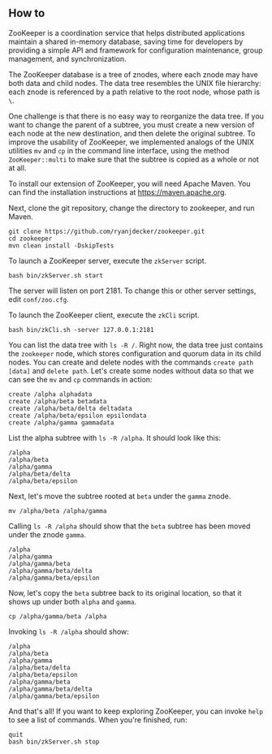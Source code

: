 
## How to

ZooKeeper is a coordination service that helps distributed applications maintain a shared in-memory database, saving time for developers by providing a simple API and framework for configuration maintenance, group management, and synchronization.

The ZooKeeper database is a tree of znodes, where each znode may have both data and child nodes. The data tree resembles the UNIX file hierarchy: each znode is referenced by a path relative to the root node, whose path is `\`.

One challenge is that there is no easy way to reorganize the data tree. If you want to change the parent of a subtree, you must create a new version of each node at the new destination, and then delete the original subtree. To improve the usability of ZooKeeper, we implemented analogs of the UNIX utilities `mv` and `cp` in the command line interface, using the method `ZooKeeper::multi` to make sure that the subtree is copied as a whole or not at all.

To install our extension of ZooKeeper, you will need Apache Maven. You can find the installation instructions at https://maven.apache.org.

Next, clone the git repository, change the directory to zookeeper, and run Maven.

```
git clone https://github.com/ryanjdecker/zookeeper.git
cd zookeeper
mvn clean install -DskipTests
```
To launch a ZooKeeper server, execute the `zkServer` script.

```
bash bin/zkServer.sh start
```

The server will listen on port 2181. To change this or other server settings, edit `conf/zoo.cfg`.

To launch the ZooKeeper client, execute the `zkCli` script.

```
bash bin/zkCli.sh -server 127.0.0.1:2181
```

You can list the data tree with `ls -R /`. Right now, the data tree just contains the `zookeeper` node, which stores configuration and quorum data in its child nodes. You can create and delete nodes with the commands `create path [data]` and `delete path`. Let's create some nodes without data so that we can see the `mv` and `cp` commands in action:

```
create /alpha alphadata
create /alpha/beta betadata
create /alpha/beta/delta deltadata
create /alpha/beta/epsilon epsilondata
create /alpha/gamma gammadata
```

List the alpha subtree with `ls -R /alpha`. It should look like this:

```
/alpha
/alpha/beta
/alpha/gamma
/alpha/beta/delta
/alpha/beta/epsilon
```

Next, let's move the subtree rooted at `beta` under the `gamma` znode.

```
mv /alpha/beta /alpha/gamma
```

Calling `ls -R /alpha` should show that the `beta` subtree has been moved under the znode `gamma`.

```
/alpha
/alpha/gamma
/alpha/gamma/beta
/alpha/gamma/beta/delta
/alpha/gamma/beta/epsilon
```

Now, let's copy the `beta` subtree back to its original location, so that it shows up under both `alpha` and `gamma`.

```
cp /alpha/gamma/beta /alpha
```

Invoking `ls -R /alpha` should show:

```
/alpha
/alpha/beta
/alpha/gamma
/alpha/beta/delta
/alpha/beta/epsilon
/alpha/gamma/beta
/alpha/gamma/beta/delta
/alpha/gamma/beta/epsilon
```

And that's all! If you want to keep exploring ZooKeeper, you can invoke `help` to see a list of commands. When you're finished, run:

```
quit
bash bin/zkServer.sh stop
```